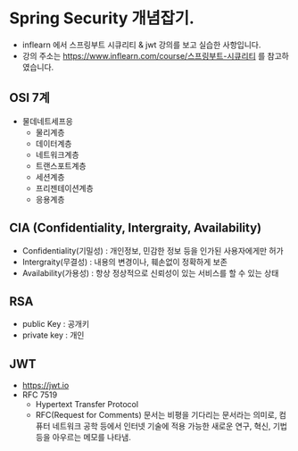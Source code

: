 # Spring Security 개념잡기.
- inflearn 에서 스프링부트 시큐리티 & jwt 강의를 보고 실습한 사항입니다.
- 강의 주소는 https://www.inflearn.com/course/스프링부트-시큐리티 를 참고하였습니다.

## OSI 7계
- 물데네트세프응
  - 물리계층
  - 데이터계층
  - 네트워크계층
  - 트랜스포트계층
  - 세션계층
  - 프리젠테이션계층
  - 응용계층

## CIA (Confidentiality, Intergraity, Availability)
- Confidentiality(기밀성) : 개인정보, 민감한 정보 등을 인가된 사용자에게만 허가
- Intergraity(무결성) : 내용의 변경이나, 훼손없이 정확하게 보존
- Availability(가용성) : 항상 정상적으로 신뢰성이 있는 서비스를 할 수 있는 상태

## RSA
- public Key : 공개키
- private key : 개인

## JWT
- https://jwt.io
- RFC 7519
  - Hypertext Transfer Protocol
  - RFC(Request for Comments) 문서는 비평을 기다리는 문서라는 의미로, 컴퓨터 네트워크 공학 등에서 인터넷 기술에 적용 가능한 새로운 연구, 혁신, 기법 등을 아우르는 메모를 나타냄.